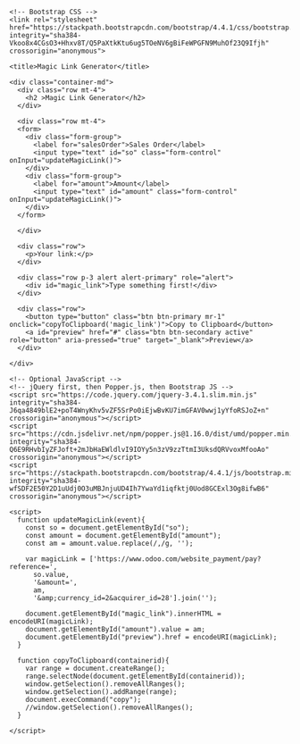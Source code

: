 <!doctype html>
<html lang="en">
  <head>
    <!-- Required meta tags -->
    <meta charset="utf-8">
    <meta name="viewport" content="width=device-width, initial-scale=1, shrink-to-fit=no">

    <!-- Bootstrap CSS -->
    <link rel="stylesheet" href="https://stackpath.bootstrapcdn.com/bootstrap/4.4.1/css/bootstrap.min.css" integrity="sha384-Vkoo8x4CGsO3+Hhxv8T/Q5PaXtkKtu6ug5TOeNV6gBiFeWPGFN9MuhOf23Q9Ifjh" crossorigin="anonymous">

    <title>Magic Link Generator</title>
  </head>
  <body>
    
	<div class="container-md">
	  <div class="row mt-4">
	    <h2 >Magic Link Generator</h2>
	  </div>
	  
	  <div class="row mt-4">
	  <form>
	    <div class="form-group">
	      <label for="salesOrder">Sales Order</label>
		  <input type="text" id="so" class="form-control" onInput="updateMagicLink()"> 
		</div>
		<div class="form-group">
		  <label for="amount">Amount</label>
		  <input type="text" id="amount" class="form-control" onInput="updateMagicLink()">
		</div>
	  </form>
	    
	  </div>
	  
	  <div class="row">
	    <p>Your link:</p>
	  </div>
	  
	  <div class="row p-3 alert alert-primary" role="alert">
	    <div id="magic_link">Type something first!</div>
	  </div>
	  
	  <div class="row">
	    <button type="button" class="btn btn-primary mr-1" onclick="copyToClipboard('magic_link')">Copy to Clipboard</button>
		<a id="preview" href="#" class="btn btn-secondary active" role="button" aria-pressed="true" target="_blank">Preview</a>
	  </div>
	  
    </div>
	
    <!-- Optional JavaScript -->
    <!-- jQuery first, then Popper.js, then Bootstrap JS -->
    <script src="https://code.jquery.com/jquery-3.4.1.slim.min.js" integrity="sha384-J6qa4849blE2+poT4WnyKhv5vZF5SrPo0iEjwBvKU7imGFAV0wwj1yYfoRSJoZ+n" crossorigin="anonymous"></script>
    <script src="https://cdn.jsdelivr.net/npm/popper.js@1.16.0/dist/umd/popper.min.js" integrity="sha384-Q6E9RHvbIyZFJoft+2mJbHaEWldlvI9IOYy5n3zV9zzTtmI3UksdQRVvoxMfooAo" crossorigin="anonymous"></script>
    <script src="https://stackpath.bootstrapcdn.com/bootstrap/4.4.1/js/bootstrap.min.js" integrity="sha384-wfSDF2E50Y2D1uUdj0O3uMBJnjuUD4Ih7YwaYd1iqfktj0Uod8GCExl3Og8ifwB6" crossorigin="anonymous"></script>
	
	<script>
	  function updateMagicLink(event){
	    const so = document.getElementById("so");
		const amount = document.getElementById("amount");
		const am = amount.value.replace(/,/g, '');
		
        var magicLink = ['https://www.odoo.com/website_payment/pay?reference=', 
		  so.value, 
		  '&amount=', 
		  am, 
		  '&amp;currency_id=2&acquirer_id=28'].join('');
		
	    document.getElementById("magic_link").innerHTML = encodeURI(magicLink); 
		document.getElementById("amount").value = am; 
		document.getElementById("preview").href = encodeURI(magicLink); 
	  }

      function copyToClipboard(containerid){
        var range = document.createRange();
        range.selectNode(document.getElementById(containerid));
        window.getSelection().removeAllRanges();
        window.getSelection().addRange(range);
        document.execCommand("copy");
        //window.getSelection().removeAllRanges();
      }
	  
    </script>

  </body>
</html>